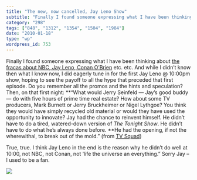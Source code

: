 ```yaml
---
title: "The new, now cancelled, Jay Leno Show"
subtitle: "Finally I found someone expressing what I have been thinking about [the fracas about NBC, Jay Leno, ..."
category: "298"
tags: ["848", "1312", "1354", "1504", "1984"]
date: "2010-01-18"
type: "wp"
wordpress_id: 753
---
```

Finally I found someone expressing what I have been thinking about [the fracas about NBC, Jay Leno, Conan O’Brien](http://www.tvsquad.com/2010/01/18/jay-leno-and-the-missed-opportunity/) etc. etc. And while I didn’t know then what I know now, I did eagerly tune in for the first Jay Leno @ 10:00pm show, hoping to see the payoff to all the hype that preceded that first episode. Do you remember all the promos and the hints and speculation? Then, on that first night:
**“What would Jerry Seinfeld — Jay’s good buddy — do with five hours of prime time real estate? How about some TV producers, Mark Burnett or Jerry Bruckheimer or Nigel Lythgoe? You think they would have simply recycled old material or would they have used the opportunity to innovate? Jay had the chance to reinvent himself. He didn’t have to do a tired, watered-down version of *The Tonight Show*. He didn’t have to do what he’s always done before. **He had the opening, if not the wherewithal, to break out of the mold.” (from [TV Squad](http://www.tvsquad.com/2010/01/18/jay-leno-and-the-missed-opportunity/))

True, true. I think Jay Leno in the end is the reason why he didn’t do well at 10:00, not NBC, not Conan, not ‘life the universe an everything.” Sorry Jay – I used to be a fan.

![](https://i0.wp.com/img.zemanta.com/pixy.gif?w=584)